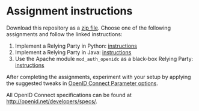 # Assignment instructions
Download this repository as a [zip file](https://github.com/its-dirg/openid_course/archive/master.zip).
Choose one of the following assignments and follow the linked instructions:

1. Implement a Relying Party in Python: [instructions](python_skeleton/README.md)
1. Implement a Relying Party in Java: [instructions](java_skeleton/README.md)
1. Use the Apache module ``mod_auth_openidc`` as a black-box Relying Party: [instructions](apache_skeleton/README.md)
 
After completing the assignments, experiment with your setup by applying the
suggested tweaks in [OpenID Connect Parameter options](parameter_exercises.md). 

All OpenID Connect specifications can be found at http://openid.net/developers/specs/.
